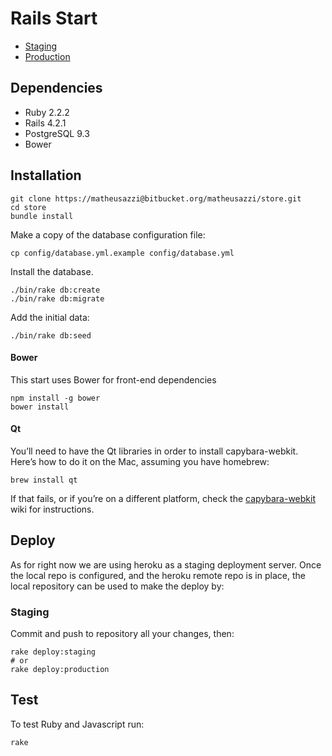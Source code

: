 # Rails Start

- [Staging](http://app.herokuapp.com/)
- [Production](http://app.herokuapp.com/)

## Dependencies

 * Ruby 2.2.2
 * Rails 4.2.1
 * PostgreSQL 9.3
 * Bower

## Installation

```
git clone https://matheusazzi@bitbucket.org/matheusazzi/store.git
cd store
bundle install
```

Make a copy of the database configuration file:

```
cp config/database.yml.example config/database.yml
```

Install the database.

```
./bin/rake db:create
./bin/rake db:migrate
```

Add the initial data:

```
./bin/rake db:seed
```

#### Bower

This start uses Bower for front-end dependencies

```
npm install -g bower
bower install
```

#### Qt

You’ll need to have the Qt libraries in order to install capybara-webkit. Here’s how to do it on the Mac, assuming you have homebrew:

```
brew install qt
```

If that fails, or if you’re on a different platform, check the [capybara-webkit](https://github.com/thoughtbot/capybara-webkit/wiki/Installing-Qt-and-compiling-capybara-webkit) wiki for instructions.

## Deploy

As for right now we are using heroku as a staging deployment server.
Once the local repo is configured, and the heroku remote repo is in place,
the local repository can be used to make the deploy by:

### Staging

Commit and push to repository all your changes, then:

```
rake deploy:staging
# or
rake deploy:production
```

## Test

To test Ruby and Javascript run:

```
rake
```
